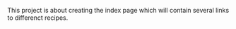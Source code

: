 This project is about creating the index page which will contain several links to differenct recipes.